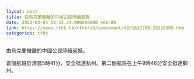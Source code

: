 ```yaml
---
layout: post
title: 從烏克蘭撤離的中國公民陸續返抵
date: 2022-03-05 12:31:24.000000000 +08:00
link: https://news.rthk.hk/rthk/ch/component/k2/1637289-20220305.htm
categories: rthk
---
```


由烏克蘭撤離的中國公民陸續返抵。

首個航班於清晨5時41分，安全抵達杭州。第二個航班在上午9時46分安全抵達鄭州。
